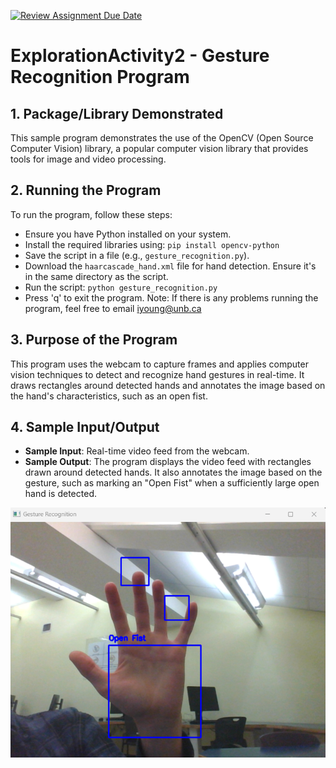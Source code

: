 [![Review Assignment Due Date](https://classroom.github.com/assets/deadline-readme-button-24ddc0f5d75046c5622901739e7c5dd533143b0c8e959d652212380cedb1ea36.svg)](https://classroom.github.com/a/kCrKdl4V)
# ExplorationActivity2 - Gesture Recognition Program

## 1. Package/Library Demonstrated
This sample program demonstrates the use of the OpenCV (Open Source Computer Vision) library, a popular computer vision library that provides tools for image and video processing.

## 2. Running the Program
To run the program, follow these steps:
- Ensure you have Python installed on your system.
- Install the required libraries using: `pip install opencv-python`
- Save the script in a file (e.g., `gesture_recognition.py`).
- Download the `haarcascade_hand.xml` file for hand detection. Ensure it's in the same directory as the script.
- Run the script: `python gesture_recognition.py`
- Press 'q' to exit the program.
Note: If there is any problems running the program, feel free to email iyoung@unb.ca 

## 3. Purpose of the Program
This program uses the webcam to capture frames and applies computer vision techniques to detect and recognize hand gestures in real-time. It draws rectangles around detected hands and annotates the image based on the hand's characteristics, such as an open fist.

## 4. Sample Input/Output
- **Sample Input**: Real-time video feed from the webcam.
- **Sample Output**: The program displays the video feed with rectangles drawn around detected hands. It also annotates the image based on the gesture, such as marking an "Open Fist" when a sufficiently large open hand is detected.

![Sample Output](sample_output.png)

